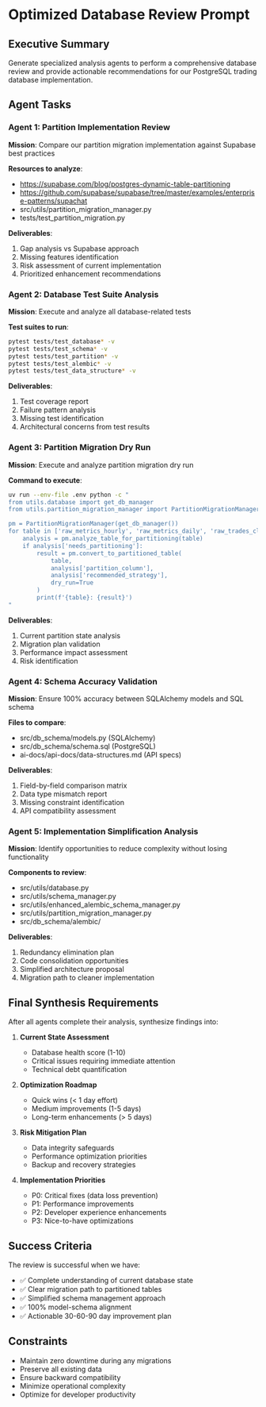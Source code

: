 # Optimized Database Review Prompt

## Executive Summary
Generate specialized analysis agents to perform a comprehensive database review and provide actionable recommendations for our PostgreSQL trading database implementation.

## Agent Tasks

### Agent 1: Partition Implementation Review
**Mission**: Compare our partition migration implementation against Supabase best practices

**Resources to analyze**:
- https://supabase.com/blog/postgres-dynamic-table-partitioning
- https://github.com/supabase/supabase/tree/master/examples/enterprise-patterns/supachat
- src/utils/partition_migration_manager.py
- tests/test_partition_migration.py

**Deliverables**:
1. Gap analysis vs Supabase approach
2. Missing features identification
3. Risk assessment of current implementation
4. Prioritized enhancement recommendations

### Agent 2: Database Test Suite Analysis
**Mission**: Execute and analyze all database-related tests

**Test suites to run**:
```bash
pytest tests/test_database* -v
pytest tests/test_schema* -v
pytest tests/test_partition* -v
pytest tests/test_alembic* -v
pytest tests/test_data_structure* -v
```

**Deliverables**:
1. Test coverage report
2. Failure pattern analysis
3. Missing test identification
4. Architectural concerns from test results

### Agent 3: Partition Migration Dry Run
**Mission**: Execute and analyze partition migration dry run

**Command to execute**:
```bash
uv run --env-file .env python -c "
from utils.database import get_db_manager
from utils.partition_migration_manager import PartitionMigrationManager

pm = PartitionMigrationManager(get_db_manager())
for table in ['raw_metrics_hourly', 'raw_metrics_daily', 'raw_trades_closed']:
    analysis = pm.analyze_table_for_partitioning(table)
    if analysis['needs_partitioning']:
        result = pm.convert_to_partitioned_table(
            table, 
            analysis['partition_column'],
            analysis['recommended_strategy'],
            dry_run=True
        )
        print(f'{table}: {result}')
"
```

**Deliverables**:
1. Current partition state analysis
2. Migration plan validation
3. Performance impact assessment
4. Risk identification

### Agent 4: Schema Accuracy Validation
**Mission**: Ensure 100% accuracy between SQLAlchemy models and SQL schema

**Files to compare**:
- src/db_schema/models.py (SQLAlchemy)
- src/db_schema/schema.sql (PostgreSQL)
- ai-docs/api-docs/data-structures.md (API specs)

**Deliverables**:
1. Field-by-field comparison matrix
2. Data type mismatch report
3. Missing constraint identification
4. API compatibility assessment

### Agent 5: Implementation Simplification Analysis
**Mission**: Identify opportunities to reduce complexity without losing functionality

**Components to review**:
- src/utils/database.py
- src/utils/schema_manager.py
- src/utils/enhanced_alembic_schema_manager.py
- src/utils/partition_migration_manager.py
- src/db_schema/alembic/

**Deliverables**:
1. Redundancy elimination plan
2. Code consolidation opportunities
3. Simplified architecture proposal
4. Migration path to cleaner implementation

## Final Synthesis Requirements

After all agents complete their analysis, synthesize findings into:

1. **Current State Assessment**
   - Database health score (1-10)
   - Critical issues requiring immediate attention
   - Technical debt quantification

2. **Optimization Roadmap**
   - Quick wins (< 1 day effort)
   - Medium improvements (1-5 days)
   - Long-term enhancements (> 5 days)

3. **Risk Mitigation Plan**
   - Data integrity safeguards
   - Performance optimization priorities
   - Backup and recovery strategies

4. **Implementation Priorities**
   - P0: Critical fixes (data loss prevention)
   - P1: Performance improvements
   - P2: Developer experience enhancements
   - P3: Nice-to-have optimizations

## Success Criteria

The review is successful when we have:
- ✅ Complete understanding of current database state
- ✅ Clear migration path to partitioned tables
- ✅ Simplified schema management approach
- ✅ 100% model-schema alignment
- ✅ Actionable 30-60-90 day improvement plan

## Constraints

- Maintain zero downtime during any migrations
- Preserve all existing data
- Ensure backward compatibility
- Minimize operational complexity
- Optimize for developer productivity